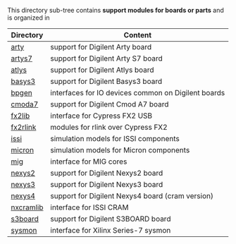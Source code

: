 This directory sub-tree contains **support modules for boards or parts** 
and is organized in

| Directory | Content |
| --------- | ------- |
| [arty](arty)           | support for Digilent Arty board |
| [artys7](artys7)       | support for Digilent Arty S7 board |
| [atlys](atlys)         | support for Digilent Atlys board |
| [basys3](basys3)       | support for Digilent Basys3 board |
| [bpgen](bpgen)         | interfaces for IO devices common on Digilent boards |
| [cmoda7](cmoda7)       | support for Digilent Cmod A7 board |
| [fx2lib](fx2lib)       | interface for Cypress FX2 USB |
| [fx2rlink](fx2rlink)   | modules for rlink over Cypress FX2 |
| [issi](issi)           | simulation models for ISSI components |
| [micron](micron)       | simulation models for Micron components |
| [mig](mig)             | interface for MIG cores |
| [nexys2](nexys2)       | support for Digilent Nexys2 board |
| [nexys3](nexys3)       | support for Digilent Nexys3 board |
| [nexys4](nexys4)       | support for Digilent Nexys4 board (cram version) |
| [nxcramlib](nxcramlib) | interface for ISSI CRAM |
| [s3board](s3board)     | support for Digilent S3BOARD board |
| [sysmon](sysmon)       | interface for Xilinx Series-7 sysmon |
